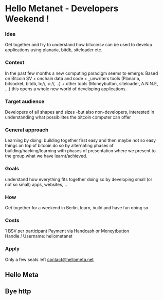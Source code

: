 # Hello Metanet - Developers Weekend !

### Idea
  Get together and try to understand how bitcoinsv can be used to develop applications using planaria, bitdb, siteloader etc.

### Context
  In the past few months a new computing paradigm seems to emerge:
Based on Bitcoin SV + onchain data and code + _unwriters tools (Planaria, bitsocket, bitdb, b://, c://, ..) + other tools (Moneybutton, siteloader, A.N.N.E, ...) this opens a whole new world of developing applications.

### Target audience
Developers of all shapes and sizes -but also non-developers, interested in understanding what possibilites the bitcoin computer can offer

### General approach
Learning by doing: building together first easy and then maybe not so easy things on top of bitcoin do so by alternating phases of building/hacking/learning with phases of presentation where we present to the group what we have learnt/achieved.

### Goals
understand how everything fits together
doing so by developing small (or not so small) apps, websites, ..

### How
Get together for a weekend in Berlin, learn, build and have fun doing so

### Costs
1 BSV per participant
Payment via Handcash or Moneytbutton  
Handle / Username: hellometanet 

### Apply 
Only a few seats left
contact@hellometa.net


## Hello Meta
## Bye http 

